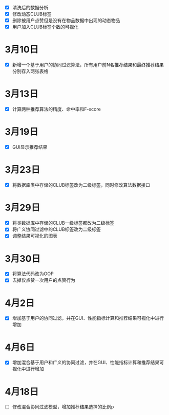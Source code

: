 - [x] 清洗后的数据分析<br>
- [x] 修改动态CLUB标签<br>
- [x] 删除被用户点赞但是没有在物品数据中出现的动态物品<br>
- [x] 用户加入CLUB标签个数的可视化<br>
# 3月10日
- [x] 新增一个基于用户的协同过滤算法，所有用户前N名推荐结果和最终推荐结果分别存入两张表格<br>
# 3月13日
- [x] 计算两种推荐算法的精度、命中率和F-score<br>
# 3月19日
- [x] GUI显示推荐结果
# 3月23日
- [x] 将数据库类中存储的CLUB标签改为二级标签，同时修改算法数据接口
# 3月29日
- [x] 将类数据库中存储的CLUB一级标签都改为二级标签
- [x] 将广义协同过滤中的CLUB标签改为二级标签
- [x] 调整结果可视化的图表
# 3月30日
- [x] 将算法代码改为OOP
- [x] 去掉仅点赞一次用户的点赞行为
# 4月2日
- [x] 增加基于用户的协同过滤，并在GUI、性能指标计算和推荐结果可视化中进行增加
# 4月6日
- [x] 增加混合基于用户和广义的协同过滤，并在GUI、性能指标计算和推荐结果可视化中进行增加
# 4月18日
- [ ] 修改混合协同过滤模型，增加推荐结果选择的比例p
